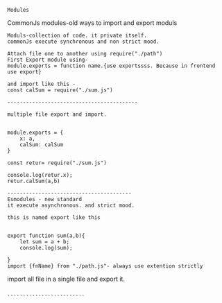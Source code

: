`````````````````````````
Modules
`````````````````````````
CommonJs modules-old ways to import and export moduls
`````````````````````````
Moduls-collection of code. it private itself.
commonJs execute synchronous and non strict mood.

Attach file one to another using require("./path")
First Export module using-
module.exports = function name.{use exportssss. Because in frontend use export}

and import like this -
const calSum = require("./sum.js")

------------------------------------------

multiple file export and import.


module.exports = {
    x: a,
    calSum: calSum
}

const retur= require("./sum.js")

console.log(retur.x);
retur.calSum(a,b)

----------------------------------------
Esmodules - new standard
it execute asynchronous. and strict mood.

this is named export like this


export function sum(a,b){
    let sum = a + b;
    console.log(sum);
    
}
import {fnName} from "./path.js"- always use extention strictly

`````````````````````````````````````````````````````
import all file in a single file and export it. 
`````````````````````````````````````````````

`````````````````````````
